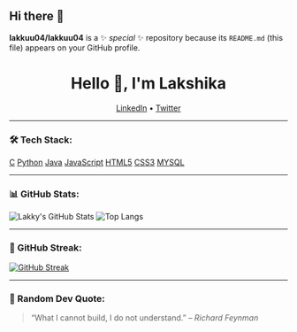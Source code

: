 ## Hi there 👋
**lakkuu04/lakkuu04** is a ✨ _special_ ✨ repository because its `README.md` (this file) appears on your GitHub profile.

<h1 align="center">Hello 👋, I'm Lakshika</h1>

<p align="center">
  <a href=https://www.linkedin.com/in/lakshika-sabharwal-a7b76429b/ target="_blank">LinkedIn</a> • 
  <a href=https://x.com/lakkusabhar04 target="_blank">Twitter</a>
</p>

---

### 🛠️ Tech Stack:
[C](https://img.shields.io/badge/-C-000?&logo=c)
[Python](https://img.shields.io/badge/-Python-000?&logo=python)
[Java](https://img.shields.io/badge/-Java-000?&logo=java)
[JavaScript](https://img.shields.io/badge/-JavaScript-000?&logo=javascript)
[HTML5](https://img.shields.io/badge/-HTML5-000?&logo=html5)
[CSS3](https://img.shields.io/badge/-CSS3-000?&logo=css3)
[MYSQL](https://img.shields.io/badge/-SQLite-000?&logo=sqlite)

---

### 📊 GitHub Stats:
![Lakky's GitHub Stats](https://github-readme-stats.vercel.app/api?username=lakkuu04&show_icons=true&theme=radical)
![Top Langs](https://github-readme-stats.vercel.app/api/top-langs/?username=lakkuu04&layout=compact&theme=radical)

---

### 🔁 GitHub Streak:
[![GitHub Streak](https://streak-stats.demolab.com/?user=lakkuu04&theme=radical)](https://git.io/streak-stats)

---

### 🧠 Random Dev Quote:
> “What I cannot build, I do not understand.” – *Richard Feynman*

